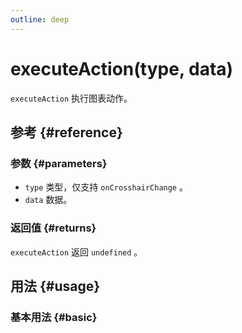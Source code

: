 ```yaml
---
outline: deep
---
```


# executeAction(type, data)
`executeAction` 执行图表动作。

## 参考 {#reference}
<!-- @include: @/@views/api/references/instance/executeAction.md -->

### 参数 {#parameters}
- `type` 类型，仅支持 `onCrosshairChange` 。
- `data` 数据。

### 返回值 {#returns}
`executeAction` 返回 `undefined` 。

## 用法 {#usage}
<script setup>
import ExecuteAction from '../../@views/api/samples/executeAction/index.vue'
</script>

### 基本用法 {#basic}
<ExecuteAction/>